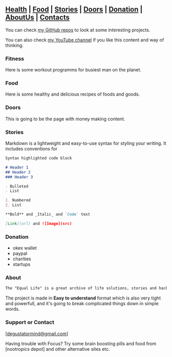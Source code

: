 ## [Health](#fitness) | [Food](#food) | [Stories](#stories) | [Doors](#doors) | [Donation](#donation) | [AboutUs](#about) | [Contacts](#support-or-contact)

You can check [my GitHub repos](https://degustatormind.github.io/Equal_Life/) to look at some interesting projects.

You can also check [my YouTube channel](https://www.youtube.com/channel/UCWkmgaOcga0KJz6yNxhFhyA) if you like this content and way of thinking.

### Fitness
Here is some workout programms for busiest man on the planet.

### Food
Here is some healthy and delicious recipes of foods and goods.

### Doors
This is going to be the page with money making content.

### Stories

Markdown is a lightweight and easy-to-use syntax for styling your writing. It includes conventions for

```markdown
Syntax highlighted code block

# Header 1
## Header 2
### Header 3

- Bulleted
- List

1. Numbered
2. List

**Bold** and _Italic_ and `Code` text

[Link](url) and ![Image](src)
```

### Donation
- okex wallet 
- paypal
- charities
- startups


### About
```markdown
The "Equal Life" is a great archive of life solutions, stories and hacks, that has been collected in a single GitHub Page to serve as a guide for every individual in his life journey.
```
The project is made in **Easy to understand** format which is also very tight and powerfull, and it's going to break complicated things down in simple words.


### Support or Contact
[degustatormind@gmail.com]


Having trouble with Focus? Try some brain boosting pills and food from [nootropics depot] and other alternative sites etc.
